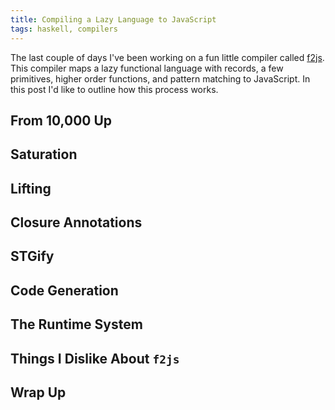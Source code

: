 ```yaml
---
title: Compiling a Lazy Language to JavaScript
tags: haskell, compilers
---
```


The last couple of days I've been working on a fun little compiler
called [f2js][github]. This compiler maps a lazy functional
language with records, a few primitives, higher order functions, and
pattern matching to JavaScript. In this post I'd like to outline how
this process works.

## From 10,000 Up
## Saturation
## Lifting
## Closure Annotations
## STGify
## Code Generation
## The Runtime System
## Things I Dislike About `f2js`
## Wrap Up

[github]: http://github.com/jozefg/f2js
